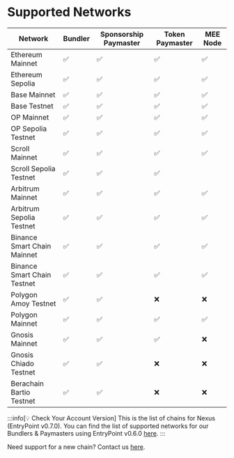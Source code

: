 # Supported Networks

| Network                      | Bundler | Sponsorship Paymaster | Token Paymaster | MEE Node
|-----------------------------|---------|----------------------|-----------------|---|
| Ethereum Mainnet            | ✅      | ✅                   | ✅              | ✅ |
| Ethereum Sepolia            | ✅      | ✅                   | ✅              | ✅ |
| Base Mainnet                | ✅      | ✅                   | ✅              | ✅ |
| Base Testnet                | ✅      | ✅                   | ✅              | ✅ |
| OP Mainnet                  | ✅      | ✅                   | ✅              | ✅ |
| OP Sepolia Testnet          | ✅      | ✅                   | ✅              | ✅ |
| Scroll Mainnet              | ✅      | ✅                   | ✅              | ✅ |
| Scroll Sepolia Testnet      | ✅      | ✅                   | ✅              |
| Arbitrum Mainnet            | ✅      | ✅                   | ✅              | ✅ |
| Arbitrum Sepolia Testnet    | ✅      | ✅                   | ✅              | ✅ |
| Binance Smart Chain Mainnet | ✅      | ✅                   | ✅              | ✅ |
| Binance Smart Chain Testnet | ✅      | ✅                   | ✅              | ✅ |
| Polygon Amoy Testnet        | ✅      | ✅                   | ❌              | ❌ |
| Polygon Mainnet             | ✅      | ✅                   | ✅              | ✅ |
| Gnosis Mainnet              | ✅      | ✅                   | ✅              | ❌ |
| Gnosis Chiado Testnet       | ✅      | ✅                   | ❌              | ❌ |
| Berachain Bartio Testnet    | ✅      | ✅                   | ❌              | ❌ |

:::info[💡 Check Your Account Version]
This is the list of chains for Nexus (EntryPoint v0.7.0). You can find the list of supported networks for our Bundlers & Paymasters using EntryPoint v0.6.0 [here](/smartAccountsV2/supportedNetworks).
:::

Need support for a new chain? Contact us [here](https://forms.gle/nycUAs3Fwyzz772w7).
